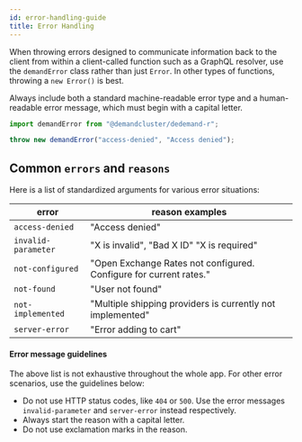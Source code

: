 ```yaml
---
id: error-handling-guide
title: Error Handling
---
```


When throwing errors designed to communicate information back to the client from within a client-called function such as a GraphQL resolver, use the `demandError` class rather than just `Error`. In other types of functions, throwing a `new Error()` is best.

Always include both a standard machine-readable error type and a human-readable error message, which must begin with a capital letter.

```js
import demandError from "@demandcluster/dedemand-r";

throw new demandError("access-denied", "Access denied");
```

## Common `errors` and `reasons`

Here is a list of standardized arguments for various error situations:

| error               | reason examples                                                     |
| ---                 |     ---                                                             |
| `access-denied`     | "Access denied"                                                     |
| `invalid-parameter` | "X is invalid", "Bad X ID" "X is required"                          |
| `not-configured`    | "Open Exchange Rates not configured. Configure for current rates."  |
| `not-found`         | "User not found"                                                    |
| `not-implemented`   | "Multiple shipping providers is currently not implemented"          |
| `server-error`      | "Error adding to cart"                                              |

#### Error message guidelines

The above list is not exhaustive throughout the whole app. For other error scenarios, use the guidelines below:

- Do not use HTTP status codes, like `404` or `500`. Use the error messages `invalid-parameter` and `server-error` instead respectively.
- Always start the reason with a capital letter.
- Do not use exclamation marks in the reason.
